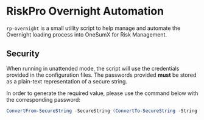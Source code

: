 # RiskPro Overnight Automation

`rp-overnight` is a small utility script to help manage and automate the Overnight loading process into OneSumX for Risk Management.

## Security

When running in unattended mode, the script will use the credentials provided in the configuration files. The passwords provided **must** be stored as a plain-text representation of a secure string.

In order to generate the required value, please use the command below with the corresponding password:

```powershell
ConvertFrom-SecureString -SecureString (ConvertTo-SecureString -String "<password>" -AsPlainText -Force) -Key (Get-Content -Path ".\res\security\encryption.key")
```
